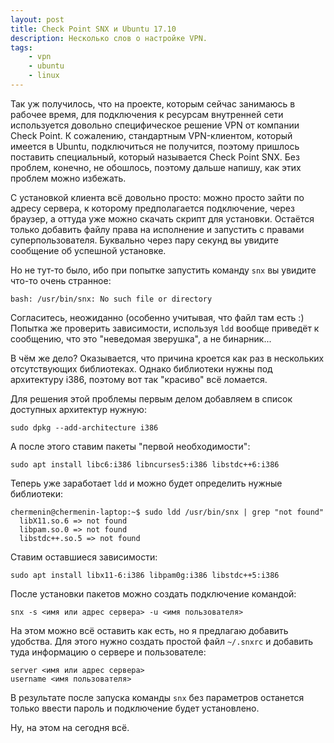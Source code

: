 ```yaml
---
layout: post
title: Check Point SNX и Ubuntu 17.10
description: Несколько слов о настройке VPN.
tags:
    - vpn
    - ubuntu
    - linux
---
```

Так уж получилось, что на проекте, которым сейчас занимаюсь в рабочее время,
для подключения к ресурсам внутренней сети используется довольно специфическое
решение VPN от компании Check Point. К сожалению, стандартным VPN-клиентом,
который имеется в Ubuntu, подключиться не получится, поэтому пришлось поставить
специальный, который называется Check Point SNX. Без проблем, конечно, не
обошлось, поэтому дальше напишу, как этих проблем можно избежать.

С установкой клиента всё довольно просто: можно просто зайти по адресу сервера,
к которому предполагается подключение, через браузер, а оттуда уже можно скачать
скрипт для установки. Остаётся только добавить файлу права на исполнение и
запустить с правами суперпользователя. Буквально через пару секунд вы увидите
сообщение об успешной установке.

Но не тут-то было, ибо при попытке запустить команду `snx` вы увидите что-то
очень странное:

    bash: /usr/bin/snx: No such file or directory

Согласитесь, неожиданно (особенно учитывая, что файл там есть :) Попытка же
проверить зависимости, используя `ldd` вообще приведёт к сообщению, что это
"неведомая зверушка", а не бинарник...

В чём же дело? Оказывается, что причина кроется как раз в нескольких
отсутствующих библиотеках. Однако библиотеки нужны под архитектуру i386,
поэтому вот так "красиво" всё ломается.

Для решения этой проблемы первым делом добавляем в список доступных архитектур
нужную:

    sudo dpkg --add-architecture i386

А после этого ставим пакеты "первой необходимости":

    sudo apt install libc6:i386 libncurses5:i386 libstdc++6:i386

Теперь уже заработает `ldd` и можно будет определить нужные библиотеки:

    chermenin@chermenin-laptop:~$ sudo ldd /usr/bin/snx | grep "not found"
      libX11.so.6 => not found
      libpam.so.0 => not found
      libstdc++.so.5 => not found

Ставим оставшиеся зависимости:

    sudo apt install libx11-6:i386 libpam0g:i386 libstdc++5:i386

После установки пакетов можно создать подключение командой:

    snx -s <имя или адрес сервера> -u <имя пользователя>

На этом можно всё  оставить как есть, но я предлагаю добавить удобства. Для
этого нужно создать простой файл `~/.snxrc` и добавить туда информацию о сервере
и пользователе:

    server <имя или адрес сервера>
    username <имя пользователя>

В результате после запуска команды `snx` без параметров останется только
ввести пароль и подключение будет установлено.

Ну, на этом на сегодня всё.
